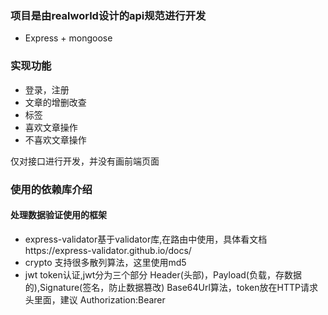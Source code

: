 ### 项目是由realworld设计的api规范进行开发

+ Express + mongoose

### 实现功能

+ 登录，注册
+ 文章的增删改查
+ 标签
+ 喜欢文章操作
+ 不喜欢文章操作

仅对接口进行开发，并没有画前端页面
### 使用的依赖库介绍
#### 处理数据验证使用的框架
+ express-validator基于validator库,在路由中使用，具体看文档https://express-validator.github.io/docs/
+ crypto 支持很多散列算法，这里使用md5
+ jwt token认证,jwt分为三个部分 Header(头部)，Payload(负载，存数据的),Signature(签名，防止数据篡改)  Base64Url算法，token放在HTTP请求头里面，建议 Authorization:Bearer<token>